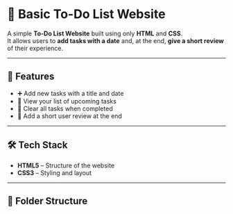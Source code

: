 # 📝 Basic To-Do List Website

A simple **To-Do List Website** built using only **HTML** and **CSS**.  
It allows users to **add tasks with a date** and, at the end, **give a short review** of their experience.

---

## 🚀 Features

- ➕ Add new tasks with a title and date  
- 📅 View your list of upcoming tasks  
- 🧹 Clear all tasks when completed  
- 💬 Add a short user review at the end  

---

## 🛠️ Tech Stack

- **HTML5** – Structure of the website  
- **CSS3** – Styling and layout  

---

## 📁 Folder Structure

